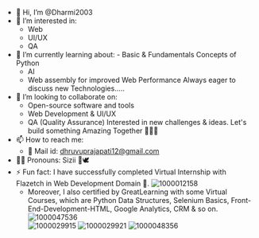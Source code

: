 - 👋 Hi, I’m @Dharmi2003
- 👀 I’m interested in:
  - Web
  - UI/UX
  - QA
- 🌱 I’m currently learning about:       - Basic & Fundamentals Concepts of Python
  - AI
  - Web assembly for improved Web Performance
         Always eager to discuss new Technologies.....
- 💞️ I’m looking to collaborate on:
  - Open-source software and tools
  - Web Development & UI/UX
  - QA (Quality Assurance)
        Interested in new challenges & ideas. Let's build something Amazing Together 👥️✌🏻
- 📫 How to reach me:
  - 📧 Mail id: dhruvuprajapati12@gmail.com 
- 😶‍🌫️ Pronouns: Sizii 💖🕊
- ⚡ Fun fact: I have successfully completed Virtual Internship with Flazetch in Web Development Domain 🚀.
![1000012158](https://github.com/user-attachments/assets/64f4f267-bec4-4113-88bb-a61dfec90e56)
  - Moreover, I also certified by GreatLearning with some Virtual Courses, which are Python Data Structures, Selenium Basics, Front-End-Development-HTML, Google Analytics, CRM & so on.
![1000047536](https://github.com/user-attachments/assets/b73adbe6-28f9-4762-a2b0-da9b7c341ebb)   
![1000029915](https://github.com/user-attachments/assets/9e5a62e9-2aa2-4b15-9e77-124c07e61eba)
![1000029921](https://github.com/user-attachments/assets/7783fc01-1ed0-4b5f-a9ff-80332ddc245f)
![1000048356](https://github.com/user-attachments/assets/1587b3af-727e-46c5-bc7f-a6ab87719d7f)



    

<!---
Dharmi2003/Dharmi2003 is a ✨ special ✨ repository because its `README.md` (this file) appears on your GitHub profile.
You can click the Preview link to take a look at your changes.
--->
